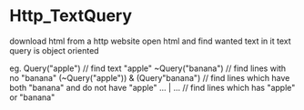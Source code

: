 # Http_TextQuery

download html from a http website
open html and find wanted text in it
text query is object oriented

eg.
Query("apple") // find text "apple"
~Query("banana") // find lines with no "banana"
(~Query("apple")) & (Query"banana") // find lines which have both "banana" and do not have "apple"
... | ... // find lines which has "apple" or "banana"
